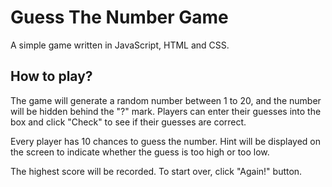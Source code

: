 # Guess The Number Game
A simple game written in JavaScript, HTML and CSS. 

## How to play?
The game will generate a random number between 1 to 20, and the number will be hidden behind the "?" mark. Players can enter their guesses into the box and click "Check" to see if their guesses are correct. 

Every player has 10 chances to guess the number. Hint will be displayed on the screen to indicate whether the guess is too high or too low. 

The highest score will be recorded. To start over, click "Again!" button.

